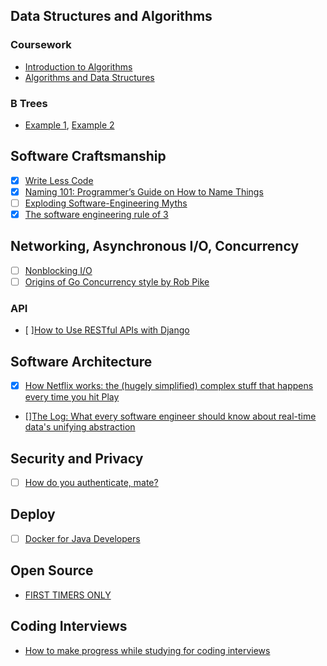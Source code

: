 ## Data Structures and Algorithms

### Coursework 

- [Introduction to Algorithms](https://ocw.mit.edu/courses/electrical-engineering-and-computer-science/6-006-introduction-to-algorithms-fall-2011/index.htm)
- [Algorithms and Data Structures](https://www.youtube.com/watch?v=8mYfZeHtdNc&list=PLxc4gS-_A5VDXUIOPkJkwQKYiT2T1t0I8&ab_channel=AlgorithmsandDataStructures)

### B Trees
- [Example 1](http://knuth.luther.edu/~leekent/CS2Plus/chap10/chap10.html), [Example 2](https://www.nayuki.io/res/btree-set/btreeset.py)

## Software Craftsmanship
- [x] [Write Less Code](https://tinyurl.com/7pwa5on)
- [x] [Naming 101: Programmer’s Guide on How to Name Things](https://tinyurl.com/ycwtk226)
- [ ] [Exploding Software-Engineering Myths](https://tinyurl.com/y7xwuvr8)
- [x] [The software engineering rule of 3](https://erikbern.com/2017/08/29/the-software-engineering-rule-of-3.html)

## Networking, Asynchronous I/O, Concurrency
- [ ] [Nonblocking I/O](https://tinyurl.com/ybpc3jwy)
- [ ] [Origins of Go Concurrency style by Rob Pike](https://tinyurl.com/y9xjfvhc)

### API

- [ ][How to Use RESTful APIs with Django](https://simpleisbetterthancomplex.com/tutorial/2018/02/03/how-to-use-restful-apis-with-django.html?utm_source=mybridge&utm_medium=blog&utm_campaign=read_more)

## Software Architecture
- [x] [How Netflix works: the (hugely simplified) complex stuff that happens every time you hit Play](https://tinyurl.com/ycdezqqq)
- [][The Log: What every software engineer should know about real-time data's unifying abstraction](
https://engineering.linkedin.com/distributed-systems/log-what-every-software-engineer-should-know-about-real-time-datas-unifying)


## Security and Privacy
- [ ] [How do you authenticate, mate?](https://tinyurl.com/ycaagwcb)

## Deploy
- [ ] [Docker for Java Developers](https://github.com/docker/labs/tree/master/developer-tools/java/) 

## Open Source

- [FIRST TIMERS ONLY](http://www.firsttimersonly.com/)

## Coding Interviews

- [How to make progress while studying for coding interviews](https://medium.freecodecamp.org/how-to-make-progress-while-studying-for-coding-interviews-894c320bfa74)
